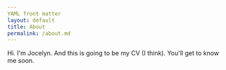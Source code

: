 ```yaml
---
YAML front matter
layout: default
title: About
permalink: /about.md
---
```

Hi. I'm Jocelyn. And this is going to be my CV (I think). You'll get to know me soon.

